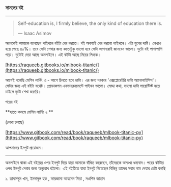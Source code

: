 ### সামনের বই

---

> Self-education is, I firmly believe, the only kind of education there is.
>
> ― Isaac Asimov

অনেকেই আমাকে বলেছেন পাইথনে বইটা বের করতে। বই অবশ্যই বের করবো পাইথনে। এটা যুগের দাবি। লেখাও হয়ে গেছে ৪০%। তবে সেটা শেখার জন্য কতোটুকু ভালো হবে সেটা আপনারাই জানবেন ভালো। দুটো বই পাশাপাশি পড়ে। দুটোই দেয়া আছে অনলাইনে। এই বইটা আছে নিচের লিংকে।

[https://raqueeb.gitbooks.io/mlbook-titanic/](https://raqueeb.gitbooks.io/mlbook-titanic/)

আগেই বলেছি মেশিন লার্নিং এ - আগে চিনতে হবে ডাটা। এর জন্য দরকার 'এক্সপ্লোরেটরি ডাটা অ্যানালাইসিস'। সেটার জন্য এই বইটা যথেষ্ট। প্রোডাকশন এনভায়রনমেন্টে পাইথন ভালো। মোদ্দা কথা, ভালো ডাটা সায়েন্টিস্ট হতে চাইলে দুটো শেখা জরুরি।

পরের বই

**হাতে কলমে মেশিন লার্নিং ২ **

\(লেখা চলছে\)

[https://www.gitbook.com/read/book/raqueeb/mlbook-titanic-py](https://www.gitbook.com/read/book/raqueeb/mlbook-titanic-py)

আপনাদের ইনপুট প্রয়োজন।

---

অনলাইনে থাকা এই বইয়ের ওপর ইনপুট দিয়ে যারা আমাকে বাঁধিত করেছেন, তাঁদেরকে অসংখ্য ধন্যবাদ। পরের বইটার ওপর ইনপুট দেবার জন্য অনুরোধ রইলো। এই বইটিতে যারা ইনপুট দিয়েছেন বিভিন্ন তাদের সবার নাম দেয়ার চেষ্টা করছি

১. তাবাস্সুম খান, ইমদাদুল হক, ফারজানা আহমেদ মিতা, নওশিন জাহান





